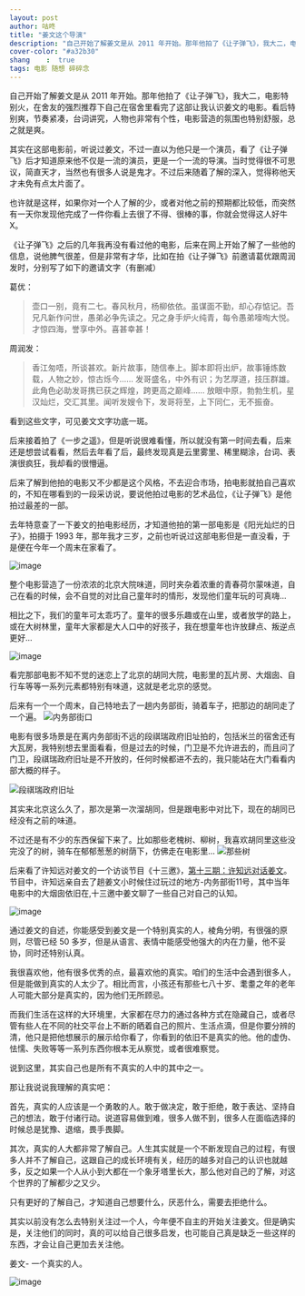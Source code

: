 ```yaml
---
layout: post
author: 咕咚
title: "姜文这个导演"
description: "自己开始了解姜文是从 2011 年开始。那年他拍了《让子弹飞》，我大二，电影特别火，在舍友的强烈推荐下自己在宿舍里看完了这部让我认识姜文的电影。看后特别爽，节奏紧凑，台词讲究，人物也非常有个性，电影营造的氛围也特别舒服，总之就是爽。"
cover-color: "#a32b30"
shang    :  true
tags: 电影 随想 碎碎念 
---
```


自己开始了解姜文是从 2011 年开始。那年他拍了《让子弹飞》，我大二，电影特别火，在舍友的强烈推荐下自己在宿舍里看完了这部让我认识姜文的电影。看后特别爽，节奏紧凑，台词讲究，人物也非常有个性，电影营造的氛围也特别舒服，总之就是爽。

其实在这部电影前，听说过姜文，不过一直以为他只是一个演员，看了《让子弹飞》后才知道原来他不仅是一流的演员，更是一个一流的导演。当时觉得很不可思议，简直天才，当然也有很多人说是鬼才。不过后来随着了解的深入，觉得称他天才未免有点太片面了。

也许就是这样，如果你对一个人了解的少，或者对他之前的预期都比较低，而突然有一天你发现他完成了一件你看上去很了不得、很棒的事，你就会觉得这人好牛X。

《让子弹飞》之后的几年我再没有看过他的电影，后来在网上开始了解了一些他的信息，说他脾气很差，但是非常有才华，比如在拍《让子弹飞》前邀请葛优跟周润发时，分别写了如下的邀请文字（有删减）

葛优：
> 壶口一别，竟有二七。春风秋月，杨柳依依。虽谋面不勤，却心存惦记。吾兄凡新作问世，愚弟必争先读之。兄之身手炉火纯青，每令愚弟嚎啕大悦。才惊四海，誉享中外。喜甚幸甚！

周润发：
>香江匆唔，所谈甚欢。新片故事，随信奉上。脚本即将出炉，故事锤炼数载，人物之妙，惊古烁今……
>发哥盛名，中外有识；为艺厚道，技压群雄。此角色必助发哥携已获之辉煌，跨更高之巅峰……
>放眼中原，勃勃生机，星汉灿烂，交汇其里。闻听发嫂令下，发哥将至，上下同仁，无不振奋。
    
看到这些文字，可见姜文文字功底一斑。

后来接着拍了《一步之遥》，但是听说很难看懂，所以就没有第一时间去看，后来还是想尝试看看，然后去年看了后，最终发现真是云里雾里、稀里糊涂，台词、表演很疯狂，我却看的很懵逼。

后来了解到他拍的电影又不少都是这个风格，不去迎合市场，拍电影就拍自己喜欢的，不知在哪看到的一段采访说，要说他拍过电影的艺术品位，《让子弹飞》是他拍过最差的一部。

去年特意查了一下姜文的拍电影经历，才知道他拍的第一部电影是《阳光灿烂的日子》，拍摄于 1993 年，那年我才三岁，之前也听说过这部电影但是一直没看，于是便在今年一个周末在家看了。

![image](http://upload-images.jianshu.io/upload_images/588640-9b77ba2a308c1e37?imageMogr2/auto-orient/strip%7CimageView2/2/w/1240)

整个电影营造了一份浓浓的北京大院味道，同时夹杂着浓重的青春荷尔蒙味道，自己在看的时候，会不自觉的对比自己童年时的情形，发现他们童年玩的可真嗨...

相比之下，我们的童年可太乖巧了。童年的很多乐趣或在山里，或者放学的路上，或在大树林里，童年大家都是大人口中的好孩子，我在想童年也许放肆点、叛逆点更好...

![image](http://upload-images.jianshu.io/upload_images/588640-687b51f98402513f?imageMogr2/auto-orient/strip%7CimageView2/2/w/1240)

看完那部电影不知不觉的迷恋上了北京的胡同大院，电影里的瓦片房、大烟囱、自行车等等一系列元素都特别有味道，这就是老北京的感觉。

后来有一个一个周末，自己特地去了一趟内务部街，骑着车子，把那边的胡同走了一个遍。
![内务部街口](http://upload-images.jianshu.io/upload_images/588640-a517a0e0668d5b5c.jpg?imageMogr2/auto-orient/strip%7CimageView2/2/w/1240)

电影有很多场景是在离内务部街不远的段祺瑞政府旧址拍的，包括米兰的宿舍还有大瓦房，我特别想去里面看看，但是过去的时候，门卫是不允许进去的，而且问了门卫，段祺瑞政府旧址是不开放的，任何时候都进不去的，我只能站在大门看看内部大概的样子。

![段祺瑞政府旧址](http://upload-images.jianshu.io/upload_images/588640-dd25942ac152ee67?imageMogr2/auto-orient/strip%7CimageView2/2/w/1240)

其实来北京这么久了，那次是第一次溜胡同，但是跟电影中对比下，现在的胡同已经没有之前的味道。

不过还是有不少的东西保留下来了。比如那些老槐树、柳树，我喜欢胡同里这些没完没了的树，骑车在郁郁葱葱的树荫下，仿佛走在电影里...
![那些树](http://upload-images.jianshu.io/upload_images/588640-dfff1ea4dbb8ab51?imageMogr2/auto-orient/strip%7CimageView2/2/w/1240)

后来看了许知远对姜文的一个访谈节目《十三邀》，[第十三期：许知远对话姜文](https://v.qq.com/x/cover/0spxqe8qbi5omm0/u065626ymdu.html?)。节目中，许知远亲自去了趟姜文小时候住过玩过的地方-内务部街11号，其中当年电影中的大烟囱依旧在,十三邀中姜文聊了一些自己对自己的认知。

![image](http://upload-images.jianshu.io/upload_images/588640-582d317cb9d4988d?imageMogr2/auto-orient/strip%7CimageView2/2/w/1240)

通过姜文的自述，你能感受到姜文是一个特别真实的人，棱角分明，有很强的原则，尽管已经 50 多岁，但是从语言、表情中能感受他强大的内在力量，他不妥协，同时还特别认真。

我很喜欢他，他有很多优秀的点，最喜欢他的真实。咱们的生活中会遇到很多人，但是能做到真实的人太少了。相比而言，小孩还有那些七八十岁、耄耋之年的老年人可能大部分是真实的，因为他们无所顾忌。

而我们生活在这样的大环境里，大家都在尽力的通过各种方式在隐藏自己，或者尽管有些人在不同的社交平台上不断的晒着自己的照片、生活点滴，但是你要分辨的清，他只是把他想展示的展示给你看了，你看到的依旧不是真实的他。他的虚伪、怯懦、失败等等一系列东西你根本无从察觉，或者很难察觉。

说到这里，其实自己也是所有不真实的人中的其中之一。

那让我说说我理解的真实吧：

首先，真实的人应该是一个勇敢的人。敢于做决定，敢于拒绝，敢于表达、坚持自己的想法，敢于付诸行动。说道容易做到难，很多人做不到，很多人在面临选择的时候总是犹豫、退缩，畏手畏脚。

其次，真实的人大都非常了解自己。人生其实就是一个不断发现自己的过程，有很多人并不了解自己，这跟自己的成长环境有关，经历的越多对自己的认识也就越多，反之如果一个人从小到大都在一个象牙塔里长大，那么他对自己的了解，对这个世界的了解都少之又少。

只有更好的了解自己，才知道自己想要什么，厌恶什么，需要去拒绝什么。

其实以前没有怎么去特别关注过一个人，今年便不自主的开始关注姜文。但是确实是，关注他们的同时，真的可以给自己很多启发，也可能自己真是缺乏一些这样的东西，才会让自己更加去关注他。

姜文- 一个真实的人。

![image](http://upload-images.jianshu.io/upload_images/588640-44d4e76eef101c56.jpg?imageMogr2/auto-orient/strip%7CimageView2/2/w/1240)


















